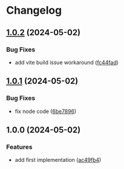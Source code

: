 # Changelog

## [1.0.2](https://github.com/ocavue/server-dom-shim/compare/v1.0.1...v1.0.2) (2024-05-02)


### Bug Fixes

* add vite build issue workaround ([fc44fad](https://github.com/ocavue/server-dom-shim/commit/fc44fad47e4382b46019a2e3b4e42ed7aef2fe89))

## [1.0.1](https://github.com/ocavue/server-dom-shim/compare/v1.0.0...v1.0.1) (2024-05-02)


### Bug Fixes

* fix node code ([6be7896](https://github.com/ocavue/server-dom-shim/commit/6be78962abffe16b3c408b59c01fffdd18212642))

## 1.0.0 (2024-05-02)


### Features

* add first implementation ([ac49fb4](https://github.com/ocavue/server-dom-shim/commit/ac49fb48244d7490b43f0d9e40a972e0d70a1c3a))
